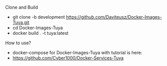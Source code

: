 Clone and Build

- git clone -b development https://github.com/Daviteusz/Docker-Images-Tuya.git
- cd Docker-Images-Tuya
- docker build . -t tuya:latest

How to use?

- docker-compose for Docker-Images-Tuya with tutorial is here:
- https://github.com/Cyber1000/Docker-Services-Tuya
